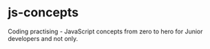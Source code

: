 # js-concepts
Coding practising - JavaScript concepts from zero to hero for Junior developers and not only.
